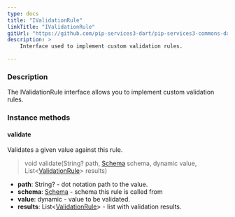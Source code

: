 ```yaml
---
type: docs
title: "IValidationRule"
linkTitle: "IValidationRule"
gitUrl: "https://github.com/pip-services3-dart/pip-services3-commons-dart"
description: >
    Interface used to implement custom validation rules.

---
```


### Description

The IValidationRule interface allows you to implement custom validation rules.

### Instance methods

#### validate
Validates a given value against this rule.

> void validate(String? path, [Schema](../schema) schema, dynamic value, List<[ValidationRule](../validation_result)> results)

- **path**: String? - dot notation path to the value.
- **schema**: [Schema](../schema) - schema this rule is called from
- **value**: dynamic - value to be validated.
- **results**: List<[ValidationRule](../validation_result)> - list with validation results.
